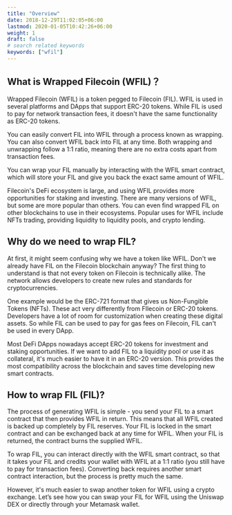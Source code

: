 ```yaml
---
title: "Overview"
date: 2018-12-29T11:02:05+06:00
lastmod: 2020-01-05T10:42:26+06:00
weight: 1
draft: false
# search related keywords
keywords: ["wfil"]
---
```


## What is Wrapped Filecoin (WFIL)？

Wrapped Filecoin (WFIL) is a token pegged to Filecoin (FIL). WFIL is used in several platforms and DApps that support ERC-20 tokens. While FIL is used to pay for network transaction fees, it doesn't have the same functionality as ERC-20 tokens.

You can easily convert FIL into WFIL through a process known as wrapping. You can also convert WFIL back into FIL at any time. Both wrapping and unwrapping follow a 1:1 ratio, meaning there are no extra costs apart from transaction fees.

You can wrap your FIL manually by interacting with the WFIL smart contract, which will store your FIL and give you back the exact same amount of WFIL.

Filecoin's DeFi ecosystem is large, and using WFIL provides more opportunities for staking and investing. There are many versions of WFIL, but some are more popular than others. You can even find wrapped FIL on other blockchains to use in their ecosystems. Popular uses for WFIL include NFTs trading, providing liquidity to liquidity pools, and crypto lending.

## Why do we need to wrap FIL?

At first, it might seem confusing why we have a token like WFIL. Don't we already have FIL on the Filecoin blockchain anyway? The first thing to understand is that not every token on Filecoin is technically alike. The network allows developers to create new rules and standards for cryptocurrencies.

One example would be the ERC-721 format that gives us Non-Fungible Tokens (NFTs). These act very differently from FIlecoin or ERC-20 tokens. Developers have a lot of room for customization when creating these digital assets. So while FIL can be used to pay for gas fees on Filecoin, FIL can't be used in every DApp.

Most DeFi DApps nowadays accept ERC-20 tokens for investment and staking opportunities. If we want to add FIL to a liquidity pool or use it as collateral, it's much easier to have it in an ERC-20 version. This provides the most compatibility across the blockchain and saves time developing new smart contracts.

## How to wrap FIL (FIL)?

The process of generating WFIL is simple - you send your FIL to a smart contract that then provides WFIL in return. This means that all WFIL created is backed up completely by FIL reserves. Your FIL is locked in the smart contract and can be exchanged back at any time for WFIL. When your FIL is returned, the contract burns the supplied WFIL.

To wrap FIL, you can interact directly with the WFIL smart contract, so that it takes your FIL and credits your wallet with WFIL at a 1:1 ratio (you still have to pay for transaction fees). Converting back requires another smart contract interaction, but the process is pretty much the same.

However, it's much easier to swap another token for WFIL using a crypto exchange. Let’s see how you can swap your FIL for WFIL using the Uniswap DEX or directly through your Metamask wallet.
